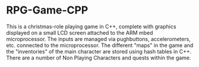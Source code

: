 # RPG-Game-CPP
This is a christmas-role playing game in C++, complete with graphics displayed on a small LCD screen attached to the ARM mbed microprocessor. The inputs are managed via pughbuttons, accelerometers, etc. connected to the microprocessor. The different "maps" in the game and the "inventories" of the main character are stored using hash tables in C++. There are a number of Non Playing Characters and quests within the game.
